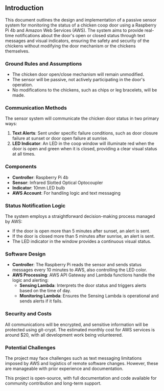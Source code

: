 ## Introduction

This document outlines the design and implementation of a passive sensor system for monitoring the status of a chicken coop door using a Raspberry Pi 4b and Amazon Web Services (AWS). The system aims to provide real-time notifications about the door's open or closed status through text messages and visual indicators, ensuring the safety and security of the chickens without modifying the door mechanism or the chickens themselves.

### Ground Rules and Assumptions
- The chicken door open/close mechanism will remain unmodified.
- The sensor will be passive, not actively participating in the door's operation.
- No modifications to the chickens, such as chips or leg bracelets, will be made.

### Communication Methods
The sensor system will communicate the chicken door status in two primary ways:
1. **Text Alerts**: Sent under specific failure conditions, such as door closure failure at sunset or door open failure at sunrise.
2. **LED Indicator**: An LED in the coop window will illuminate red when the door is open and green when it is closed, providing a clear visual status at all times.

### Components
- **Controller**: Raspberry Pi 4b
- **Sensor**: Infrared Slotted Optical Optocoupler
- **Indicator**: 10mm LED bulb
- **AWS Account**: For handling logic and text messaging

### Status Notification Logic
The system employs a straightforward decision-making process managed by AWS:
- If the door is open more than 5 minutes after sunset, an alert is sent.
- If the door is closed more than 5 minutes after sunrise, an alert is sent.
- The LED indicator in the window provides a continuous visual status.

### Software Design
- **Controller**: The Raspberry Pi reads the sensor and sends status messages every 10 minutes to AWS, also controlling the LED color.
- **AWS Processing**: AWS API Gateway and Lambda functions handle the logic and alerting:
  - **Sensing Lambda**: Interprets the door status and triggers alerts based on the time of day.
  - **Monitoring Lambda**: Ensures the Sensing Lambda is operational and sends alerts if it fails.

### Security and Costs
All communications will be encrypted, and sensitive information will be protected using git-crypt. The estimated monthly cost for AWS services is around $20, with all development work being volunteered.

### Potential Challenges
The project may face challenges such as text messaging limitations imposed by AWS and logistics of remote software changes. However, these are manageable with prior experience and documentation.

This project is open-source, with full documentation and code available for community contribution and long-term support.

